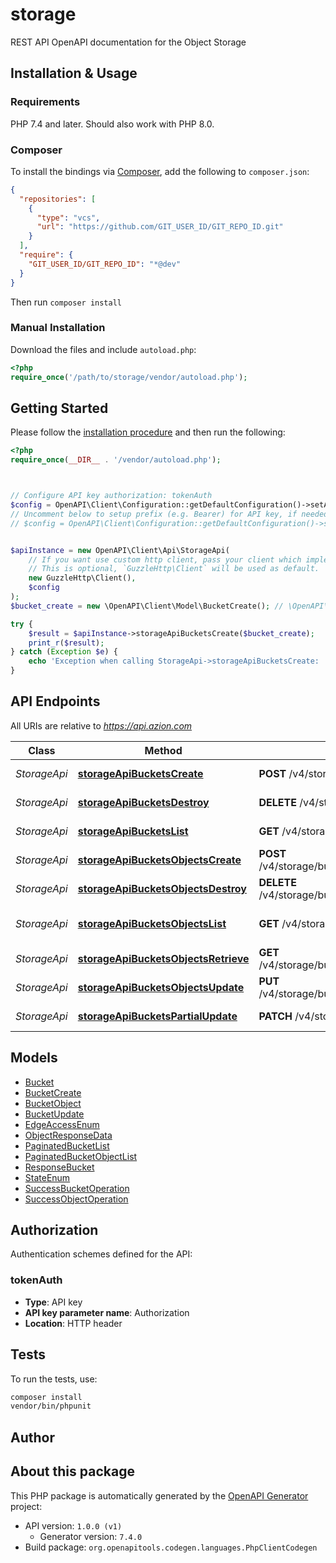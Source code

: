 # storage

REST API OpenAPI documentation for the Object Storage


## Installation & Usage

### Requirements

PHP 7.4 and later.
Should also work with PHP 8.0.

### Composer

To install the bindings via [Composer](https://getcomposer.org/), add the following to `composer.json`:

```json
{
  "repositories": [
    {
      "type": "vcs",
      "url": "https://github.com/GIT_USER_ID/GIT_REPO_ID.git"
    }
  ],
  "require": {
    "GIT_USER_ID/GIT_REPO_ID": "*@dev"
  }
}
```

Then run `composer install`

### Manual Installation

Download the files and include `autoload.php`:

```php
<?php
require_once('/path/to/storage/vendor/autoload.php');
```

## Getting Started

Please follow the [installation procedure](#installation--usage) and then run the following:

```php
<?php
require_once(__DIR__ . '/vendor/autoload.php');



// Configure API key authorization: tokenAuth
$config = OpenAPI\Client\Configuration::getDefaultConfiguration()->setApiKey('Authorization', 'YOUR_API_KEY');
// Uncomment below to setup prefix (e.g. Bearer) for API key, if needed
// $config = OpenAPI\Client\Configuration::getDefaultConfiguration()->setApiKeyPrefix('Authorization', 'Bearer');


$apiInstance = new OpenAPI\Client\Api\StorageApi(
    // If you want use custom http client, pass your client which implements `GuzzleHttp\ClientInterface`.
    // This is optional, `GuzzleHttp\Client` will be used as default.
    new GuzzleHttp\Client(),
    $config
);
$bucket_create = new \OpenAPI\Client\Model\BucketCreate(); // \OpenAPI\Client\Model\BucketCreate

try {
    $result = $apiInstance->storageApiBucketsCreate($bucket_create);
    print_r($result);
} catch (Exception $e) {
    echo 'Exception when calling StorageApi->storageApiBucketsCreate: ', $e->getMessage(), PHP_EOL;
}

```

## API Endpoints

All URIs are relative to *https://api.azion.com*

Class | Method | HTTP request | Description
------------ | ------------- | ------------- | -------------
*StorageApi* | [**storageApiBucketsCreate**](docs/Api/StorageApi.md#storageapibucketscreate) | **POST** /v4/storage/buckets | Create a new bucket
*StorageApi* | [**storageApiBucketsDestroy**](docs/Api/StorageApi.md#storageapibucketsdestroy) | **DELETE** /v4/storage/buckets/{name} | Delete a bucket
*StorageApi* | [**storageApiBucketsList**](docs/Api/StorageApi.md#storageapibucketslist) | **GET** /v4/storage/buckets | List buckets
*StorageApi* | [**storageApiBucketsObjectsCreate**](docs/Api/StorageApi.md#storageapibucketsobjectscreate) | **POST** /v4/storage/buckets/{bucket_name}/objects/{object_key} | Create new object key
*StorageApi* | [**storageApiBucketsObjectsDestroy**](docs/Api/StorageApi.md#storageapibucketsobjectsdestroy) | **DELETE** /v4/storage/buckets/{bucket_name}/objects/{object_key} | Delete object key
*StorageApi* | [**storageApiBucketsObjectsList**](docs/Api/StorageApi.md#storageapibucketsobjectslist) | **GET** /v4/storage/buckets/{bucket_name}/objects | List buckets objects
*StorageApi* | [**storageApiBucketsObjectsRetrieve**](docs/Api/StorageApi.md#storageapibucketsobjectsretrieve) | **GET** /v4/storage/buckets/{bucket_name}/objects/{object_key} | Download object
*StorageApi* | [**storageApiBucketsObjectsUpdate**](docs/Api/StorageApi.md#storageapibucketsobjectsupdate) | **PUT** /v4/storage/buckets/{bucket_name}/objects/{object_key} | Update the object key
*StorageApi* | [**storageApiBucketsPartialUpdate**](docs/Api/StorageApi.md#storageapibucketspartialupdate) | **PATCH** /v4/storage/buckets/{name} | Update bucket info

## Models

- [Bucket](docs/Model/Bucket.md)
- [BucketCreate](docs/Model/BucketCreate.md)
- [BucketObject](docs/Model/BucketObject.md)
- [BucketUpdate](docs/Model/BucketUpdate.md)
- [EdgeAccessEnum](docs/Model/EdgeAccessEnum.md)
- [ObjectResponseData](docs/Model/ObjectResponseData.md)
- [PaginatedBucketList](docs/Model/PaginatedBucketList.md)
- [PaginatedBucketObjectList](docs/Model/PaginatedBucketObjectList.md)
- [ResponseBucket](docs/Model/ResponseBucket.md)
- [StateEnum](docs/Model/StateEnum.md)
- [SuccessBucketOperation](docs/Model/SuccessBucketOperation.md)
- [SuccessObjectOperation](docs/Model/SuccessObjectOperation.md)

## Authorization

Authentication schemes defined for the API:
### tokenAuth

- **Type**: API key
- **API key parameter name**: Authorization
- **Location**: HTTP header


## Tests

To run the tests, use:

```bash
composer install
vendor/bin/phpunit
```

## Author



## About this package

This PHP package is automatically generated by the [OpenAPI Generator](https://openapi-generator.tech) project:

- API version: `1.0.0 (v1)`
    - Generator version: `7.4.0`
- Build package: `org.openapitools.codegen.languages.PhpClientCodegen`
